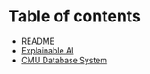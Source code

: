 # Table of contents

* [README](README.md)
* [Explainable AI](explainable-ai.md)
* [CMU Database System](cmu-database-system.md)

